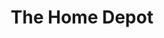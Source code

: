 ---
title: "The Home Depot"
url: /houston/the-home-depot-w-lake-houston-parkway/
shop: doityourself
---